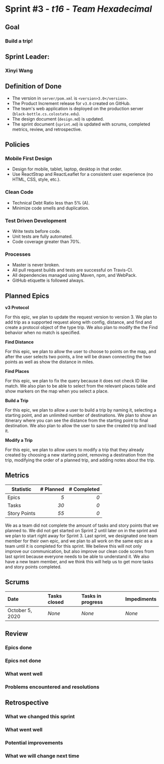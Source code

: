 # Sprint #3 - *t16* - *Team Hexadecimal*

## Goal
### Build a trip!

## Sprint Leader: 
### Xinyi Wang


## Definition of Done

* The version in `server/pom.xml` is `<version>3.0</version>`.
* The Product Increment release for `v3.0` created on GitHub.
* The team's web application is deployed on the production server (`black-bottle.cs.colostate.edu`).
* The design document (`design.md`) is updated.
* The sprint document (`sprint.md`) is updated with scrums, completed metrics, review, and retrospective.


## Policies

### Mobile First Design
* Design for mobile, tablet, laptop, desktop in that order.
* Use ReactStrap and ReactLeaflet for a consistent user experience (no HTML, CSS, style, etc.).

### Clean Code
* Technical Debt Ratio less than 5% (A).
* Minimize code smells and duplication.

### Test Driven Development
* Write tests before code.
* Unit tests are fully automated.
* Code coverage greater than 70%.

### Processes
* Master is never broken. 
* All pull request builds and tests are successful on Travis-CI.
* All dependencies managed using Maven, npm, and WebPack.
* GitHub etiquette is followed always.


## Planned Epics
**v3 Protocol**

For this epic, we plan to update the request version to version 3. We plan to add trip as a supported request along with config, distance, and find and create a protocol object of the type trip. We also plan to modify the the Find behavior when no match is specified.

**Find Distance**

For this epic, we plan to allow the user to choose to points on the map, and after the user selects two points, a line will be drawn connecting the two points as well as show the distance in miles.

**Find Places**

For this epic, we plan to fix the query because it does not check ID like match. We also plan to be able to select from the relevant places table and show markers on the map when you select a place.

**Build a Trip**

For this epic, we plan to allow a user to build a trip by naming it, selecting a starting point, and an unlimited number of destinations. We plan to show an itinerary where you can see the distance from the starting point to final destination. We also plan to allow the user to save the created trip and load it.

**Modify a Trip**

For this epic, we plan to allow users to modify a trip that they already created by choosing a new starting point, removing a destination from the trip, modifying the order of a planned trip, and adding notes about the trip.

## Metrics

| Statistic | # Planned | # Completed |
| --- | ---: | ---: |
| Epics | *5* | *0* |
| Tasks |  *30*   | *0* | 
| Story Points |  *55*  | *0* | 

We as a team did not complete the amount of tasks and story points that we planned to. We did not get started on Sprint 2 until later on in the sprint and we plan to start right away for Sprint 3. Last sprint, we designated one team member for their own epic, and we plan to all work on the same epic as a team until it is completed for this sprint. We believe this will not only improve our communication, but also improve our clean code scores from last sprint because everyone needs to be able to understand it. We also have a new team member, and we think this will help us to get more tasks and story points completed.

## Scrums

| Date | Tasks closed  | Tasks in progress | Impediments |
| :--- | :--- | :--- | :--- |
| October 5, 2020 | *None* | *None* | *None* | 


## Review

### Epics done  

### Epics not done 

### What went well

### Problems encountered and resolutions


## Retrospective

### What we changed this sprint

### What went well

### Potential improvements

### What we will change next time
